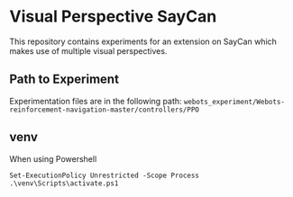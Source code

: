 # Visual Perspective SayCan

This repository contains experiments for an extension on SayCan which makes use of multiple visual perspectives.

## Path to Experiment
Experimentation files are in the following path: 
`webots_experiment/Webots-reinforcement-navigation-master/controllers/PPO`


## venv

When using Powershell

```
Set-ExecutionPolicy Unrestricted -Scope Process
.\venv\Scripts\activate.ps1
```

